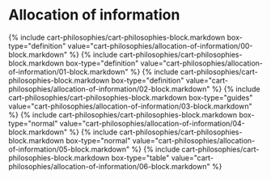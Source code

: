 <div data-role="collapsible" data-inset="false">
	<h1 class="cart-collapsible-div">Allocation of information</h1>

<div class="cart-philosophies-wrapper">
{% include cart-philosophies/cart-philosophies-block.markdown box-type="definition" value="cart-philosophies/allocation-of-information/00-block.markdown" %}
{% include cart-philosophies/cart-philosophies-block.markdown box-type="definition" value="cart-philosophies/allocation-of-information/01-block.markdown" %}
{% include cart-philosophies/cart-philosophies-block.markdown box-type="definition" value="cart-philosophies/allocation-of-information/02-block.markdown" %}
{% include cart-philosophies/cart-philosophies-block.markdown box-type="guides" value="cart-philosophies/allocation-of-information/03-block.markdown" %}
{% include cart-philosophies/cart-philosophies-block.markdown box-type="normal" value="cart-philosophies/allocation-of-information/04-block.markdown" %}
{% include cart-philosophies/cart-philosophies-block.markdown box-type="normal" value="cart-philosophies/allocation-of-information/05-block.markdown" %}
{% include cart-philosophies/cart-philosophies-block.markdown box-type="table" value="cart-philosophies/allocation-of-information/06-block.markdown" %}
</div>

</div>